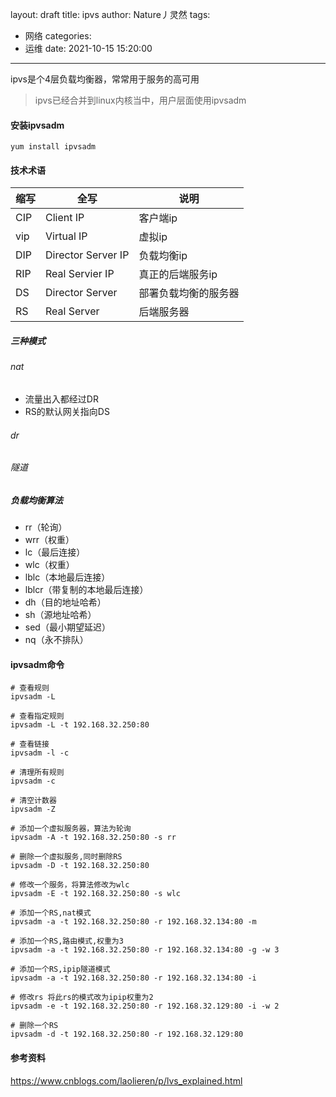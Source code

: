 layout: draft
title: ipvs
author: Nature丿灵然
tags:
  - 网络
categories:
  - 运维
date: 2021-10-15 15:20:00
---
ipvs是个4层负载均衡器，常常用于服务的高可用

<!--more-->

> ipvs已经合并到linux内核当中，用户层面使用ipvsadm

#### 安装ipvsadm

```shell
yum install ipvsadm
```

#### 技术术语

|缩写|全写|说明|
|-----------|----------|--------------|
|CIP|Client IP         |客户端ip
|vip|Virtual IP        |虚拟ip
|DIP|Director Server IP|负载均衡ip
|RIP|Real Servier IP   |真正的后端服务ip
|DS |Director Server   |部署负载均衡的服务器
|RS |Real Server       |后端服务器

##### 三种模式

###### nat

- 流量出入都经过DR
- RS的默认网关指向DS

###### dr

###### 隧道

##### 负载均衡算法

- rr（轮询）
- wrr（权重）
- lc（最后连接）
- wlc（权重）
- lblc（本地最后连接）
- lblcr（带复制的本地最后连接）
- dh（目的地址哈希）
- sh（源地址哈希）
- sed（最小期望延迟）
- nq（永不排队）

#### ipvsadm命令

```shell
# 查看规则
ipvsadm -L

# 查看指定规则
ipvsadm -L -t 192.168.32.250:80

# 查看链接
ipvsadm -l -c

# 清理所有规则
ipvsadm -c

# 清空计数器
ipvsadm -Z

# 添加一个虚拟服务器，算法为轮询
ipvsadm -A -t 192.168.32.250:80 -s rr

# 删除一个虚拟服务,同时删除RS
ipvsadm -D -t 192.168.32.250:80

# 修改一个服务，将算法修改为wlc
ipvsadm -E -t 192.168.32.250:80 -s wlc

# 添加一个RS,nat模式
ipvsadm -a -t 192.168.32.250:80 -r 192.168.32.134:80 -m

# 添加一个RS,路由模式,权重为3
ipvsadm -a -t 192.168.32.250:80 -r 192.168.32.134:80 -g -w 3

# 添加一个RS,ipip隧道模式
ipvsadm -a -t 192.168.32.250:80 -r 192.168.32.134:80 -i

# 修改rs 将此rs的模式改为ipip权重为2
ipvsadm -e -t 192.168.32.250:80 -r 192.168.32.129:80 -i -w 2

# 删除一个RS
ipvsadm -d -t 192.168.32.250:80 -r 192.168.32.129:80
```

#### 参考资料

<https://www.cnblogs.com/laolieren/p/lvs_explained.html>
